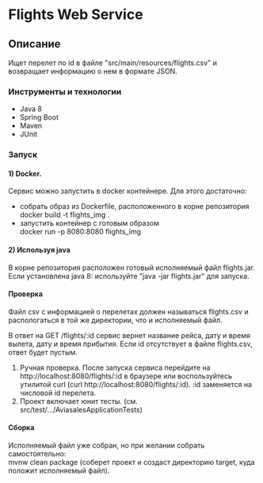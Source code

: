 # Flights Web Service

## Описание
Ищет перелет по id в файле "src/main/resources/flights.csv" и возвращает информацию о нем в формате JSON.


### Инструменты и технологии
* Java 8
* Spring Boot
* Maven
* JUnit

### Запуск
#### 1) Docker.
Сервис можно запустить в docker контейнере. Для этого достаточно:
* собрать образ из Dockerfile, расположенного в корне репозитория  
 docker build -t flights_img .
* запустить контейнер с готовым образом  
 docker run -p 8080:8080 flights_img


#### 2) Используя java
В корне репозитория расположен готовый исполняемый файл flights.jar. Если установлена java 8:
используйте "java -jar flights.jar" для запуска.

#### Проверка
Файл csv с информацией о перелетах должен называться flights.csv и распологаться в той же директории, что и исполняемый файл. 

В ответ на GET /flights/:id сервис вернет название рейса, дату и время вылета, дату и время прибытия. 
Если id отсутствует в файле flights.csv, ответ будет пустым.
1) Ручная проверка. После запуска сервиса перейдите на http://localhost:8080/flights/:id в браузере или воспользуйтесь утилитой curl (curl http://localhost:8080/flights/:id).
   :id заменяется на числовой id перелета.
2) Проект включает юнит тесты. (см. src/test/.../AviasalesApplicationTests)

#### Сборка
Исполняемый файл уже собран, но при желании собрать самостоятельно:  
mvnw clean package (соберет проект и создаст директорию target, куда положит исполняемый файл).


